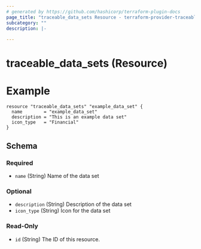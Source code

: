 ```yaml
---
# generated by https://github.com/hashicorp/terraform-plugin-docs
page_title: "traceable_data_sets Resource - terraform-provider-traceable"
subcategory: ""
description: |-
  
---
```


# traceable_data_sets (Resource)

# Example
```
resource "traceable_data_sets" "example_data_set" {
  name        = "example_data_set"
  description = "This is an example data set"
  icon_type   = "Financial"
}
```

<!-- schema generated by tfplugindocs -->
## Schema

### Required

- `name` (String) Name of the data set

### Optional

- `description` (String) Description of the data set
- `icon_type` (String) Icon for the data set

### Read-Only

- `id` (String) The ID of this resource.
